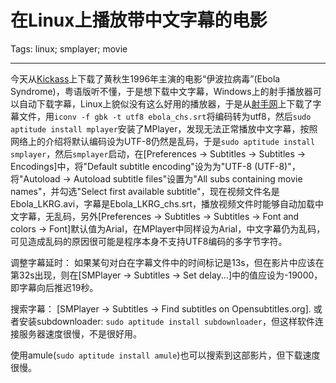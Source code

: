 # 在Linux上播放带中文字幕的电影
Tags: linux; smplayer; movie

------

今天从[Kickass](https://kickass.to/)上下载了黄秋生1996年主演的电影“伊波拉病毒”(Ebola Syndrome)，粤语版听不懂，于是想下载中文字幕，Windows上的射手播放器可以自动下载字幕，Linux上貌似没有这么好用的播放器，于是从[射手网](http://shooter.cn/)上下载了字幕文件，用`iconv -f gbk -t utf8 ebola_chs.srt`将编码转为utf8，然后`sudo aptitude install mplayer`安装了MPlayer，发现无法正常播放中文字幕，按照网络上的介绍将默认编码设为UTF-8仍然是乱码，于是`sudo aptitude install smplayer`，然后`smplayer`启动，在[Preferences -> Subtitles -> Subtitles -> Encodings]中，将"Default subtitle encoding"设为为"UTF-8 (UTF-8)"，将"Autoload -> Autoload subtitle files"设置为"All subs containing movie names"，并勾选"Select first available subtitle"，现在视频文件名是Ebola_LKRG.avi，字幕是Ebola_LKRG_chs.srt，播放视频文件时能够自动加载中文字幕，无乱码，另外[Preferences -> Subtitles -> Subtitles -> Font and colors -> Font]默认值为Arial，在MPlayer中同样设为Arial，中文字幕仍为乱码，可见造成乱码的原因很可能是程序本身不支持UTF8编码的多字节字符。

调整字幕延时：
如果某句对白在字幕文件中的时间标记是13s，但在影片中应该在第32s出现，则在[SMPlayer -> Subtitles -> Set delay...]中的值应设为-19000，即字幕向后推迟19秒。

搜索字幕：
[SMPlayer -> Subtitles -> Find subtitles on Opensubtitles.org].
或者安装subdownloader: `sudo aptitude install subdownloader`，但这样软件连接服务器速度很慢，不是很好用。

使用amule(`sudo aptitude install amule`)也可以搜索到这部影片，但下载速度很慢。
